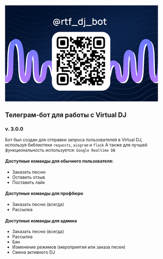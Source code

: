 ![DJ bot QR code](./img/bot.png)

## Телеграм-бот для работы с Virtual DJ
### v. 3.0.0

Бот был создан для отправки запроса пользователей в Virtual DJ, 
используя библиотеки `requests`, `aiogram` и `flask`
А также для лучшей функциональность используется:
`Google Realtime DB`

#### Доступные команды для обычного пользователя:

* Заказать песню
* Оставить отзыв
* Поставить лайк

#### Доступные команды для профбюро

* Заказать песню (всегда)
* Рассылка

#### Доступные команды для админа

* Заказать песню (всегда)
* Рассылка
* Бан
* Изменение режимов (мероприятия или заказа песен)
* Смена активного DJ